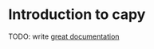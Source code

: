 # Introduction to capy

TODO: write [great documentation](http://jacobian.org/writing/what-to-write/)
